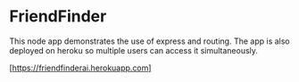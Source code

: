 # FriendFinder

This node app demonstrates the use of express and routing. The app is also deployed on heroku so multiple users can access it simultaneously.

[https://friendfinderai.herokuapp.com]